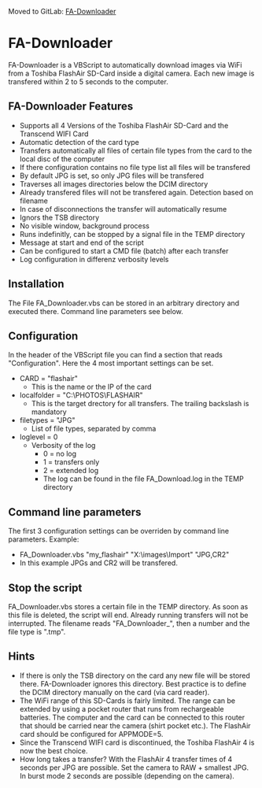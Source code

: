 Moved to GitLab:
[FA-Downloader](https://gitlab.com/ANiggemann/ANI-Camera-Remote)


# FA-Downloader
FA-Downloader is a VBScript to automatically download images via WiFi from a Toshiba FlashAir SD-Card inside a digital camera. Each new image is transfered within 2 to 5 seconds to the computer.

FA-Downloader Features
-
* Supports all 4 Versions of the Toshiba FlashAir SD-Card and the Transcend WIFI Card
* Automatic detection of the card type
* Transfers automatically all files of certain file types from the card to the local disc of the computer
* If there configuration contains no file type list all files will be transfered
* By default JPG is set, so only JPG files will be transfered
* Traverses all images directories below the DCIM directory
* Already transfered files will not be transfered again. Detection based on filename
* In case of disconnections the transfer will automatically resume
* Ignors the TSB directory 
* No visible window, background process
* Runs indefinitly, can be stopped by a signal file in the TEMP directory
* Message at start and end of the script
* Can be configured to start a CMD file (batch) after each transfer
* Log configuration in differenz verbosity levels

Installation
-
The File FA_Downloader.vbs can be stored in an arbitrary directory and executed there.  Command line parameters see below.

Configuration
-
In the header of the VBScript file you can find a section that reads "Configuration". Here the 4 most important settings can be set.
* CARD = "flashair"
  * This is the name or the IP of the card
* localfolder = "C:\PHOTOS\FLASHAIR\"
  * This is the target drectory for all transfers.  The trailing backslash is mandatory
* filetypes = "JPG"
  * List of file types, separated by comma
* loglevel = 0
  * Verbosity of the log
    * 0 = no log
    * 1 = transfers only
    * 2 = extended log
    * The log can be found in the file FA_Download.log in the TEMP directory

Command line parameters
-
The first 3 configuration settings can be overriden by command line parameters. Example:
* FA_Downloader.vbs "my_flashair" "X:\images\Import\" "JPG,CR2"
* In this example JPGs and CR2 will be transfered.

Stop the script
-
FA_Downloader.vbs stores a certain file in the TEMP directory.  As soon as this file is deleted, the script will end. Already running transfers will not be interrupted. The filename reads "FA_Downloader_", then a number and the file type is ".tmp".

Hints
-
* If there is only the TSB directory on the card any new file will be stored there. FA-Downloader ignores this directory. Best practice is to define the DCIM directory manually on the card (via card reader).
* The WiFi range of this SD-Cards is fairly limited.  The range can be extended by using a pocket router that runs from rechargeable batteries. The computer and the card can be connected to this router that should be carried near the camera (shirt pocket etc.). The FlashAir card should be configured for APPMODE=5.
* Since the Transcend WIFI card is discontinued, the Toshiba FlashAir 4 is now the best choice.
* How long takes a transfer?  With the FlashAir 4 transfer times of 4 seconds per JPG are possible. Set the camera to RAW + smallest JPG. In burst mode 2 seconds are possible (depending on the camera).

